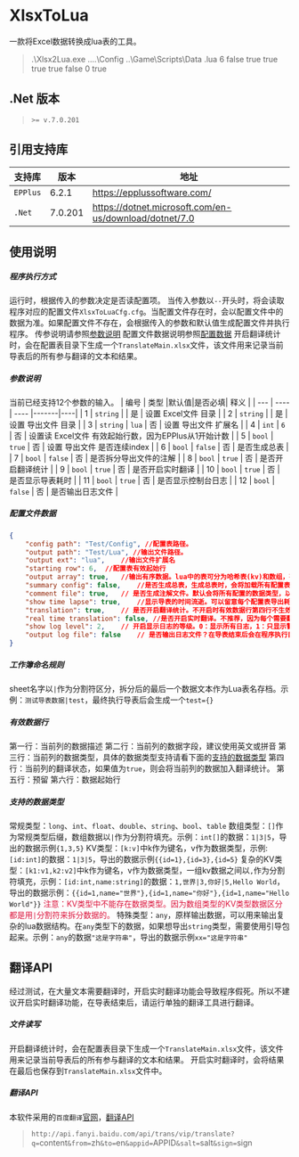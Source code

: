 # XlsxToLua
一款将Excel数据转换成lua表的工具。
> .\Xlsx2Lua.exe ..\..\Config ..\Game\Scripts\Data .lua 6 false true true true true false 0 true

## .Net 版本
>`>= v.7.0.201`

## 引用支持库
| 支持库 | 版本 | 地址 |
| - | - | - |
| `EPPlus` | 6.2.1 | https://epplussoftware.com/ |
| `.Net` | 7.0.201 | https://dotnet.microsoft.com/en-us/download/dotnet/7.0|

## 使用说明

##### 程序执行方式
运行时，根据传入的参数决定是否读配置项。
当传入参数以`--`开头时，将会读取程序对应的配置文件`XlsxToLuaCfg.cfg`。当配置文件存在时，会以配置文件中的数据为准。如果配置文件不存在，会根据传入的参数和默认值生成配置文件并执行程序。
传参说明请参照[参数说明](#参数说明)
配置文件数据说明参照[配置数据](#配置文件数据)
开启翻译统计时，会在配置表目录下生成一个`TranslateMain.xlsx`文件，该文件用来记录当前导表后的所有参与翻译的文本和结果。

##### 参数说明
当前已经支持12个参数的输入。
| 编号 | 类型 |默认值|是否必填| 释义 |
| --- | ---- | ---- |-------|----|
| 1 | `string` |  | 是 | 设置 Excel文件 目录 |
| 2 | `string` |  | 是 | 设置 导出文件 目录 |
| 3 | `string` | `lua` | 否 | 设置 导出文件 扩展名 |
| 4 | `int` | `6` | 否 | 设置读 Excel文件 有效起始行数，因为EPPlus从1开始计数 |
| 5 | `bool` | `true` | 否 | 设置 导出文件 是否连续index |
| 6 | `bool` | `false` | 否 | 是否生成总表 |
| 7 | `bool` | `false` | 否 | 是否拆分导出文件的注解 |
| 8 | `bool` | `true` | 否 | 是否开启翻译统计 |
| 9 | `bool` | `true` | 否 | 是否开启实时翻译 |
| 10 | `bool` | `true` | 否 | 是否显示导表耗时 |
| 11 | `bool` | `true` | 否 | 是否显示控制台日志 |
| 12 | `bool` | `false` | 否 | 是否输出日志文件 |

##### 配置文件数据
```json
{
    "config path": "Test/Config", //配置表路径。
    "output path": "Test/Lua", //输出文件路径。
    "output ext": "lua",    //输出文件扩展名
    "starting row": 6,  //配置表有效起始行
    "output array": true,   //输出有序数据。lua中的表可分为哈希表(kv)和数组，有序数据就是数组表格式，以index作为table的key。
    "summary config": false,    //是否生成总表，生成总表时，会将加载所有配置表数据合并成一个lua表文件。
    "comment file": true,   // 是否生成注解文件。默认会将所有配置的数据类型，以表名作为类型，合并成一个文件。否则将会加到每张数据表的头部。总表模式下该字段不生效，默认生成单独的注解文件。
    "show time lapse": true,    //显示导表的时间流逝。可以留意每个配置表导出耗时。
    "translation": true,    // 是否开启翻译统计。不开启时有效数据行第四行不生效
    "real time translation": false, //是否开启实时翻译。不推荐，因为每个需要翻译的文本都要去请求翻译API，过程会卡顿。
    "show log level": 2,    // 开启显示日志的等级。0：显示所有日志，1：只显示警告和报错，2：只显示报错。
    "output log file": false    // 是否输出日志文件？在导表结束后会在程序执行目录生成log文件，文件名：log+当前时间，示例：log19961029102900.log
}
```

##### 工作簿命名规则
sheet名字以`|`作为分割符区分，拆分后的最后一个数据文本作为Lua表名存档。示例：`测试导表数据|test`，最终执行导表后会生成一个`test={}`

##### 有效数据行
第一行：当前列的数据描述
第二行：当前列的数据字段，建议使用英文或拼音
第三行：当前列的数据类型，具体的数据类型支持请看下面的[支持的数据类型](#支持的数据类型)
第四行：当前列的翻译状态，如果值为`true`，则会将当前列的数据加入翻译统计。
第五行：预留
第六行：数据起始行

##### 支持的数据类型
常规类型：`long`、`int`、`float`、`double`、`string`、`bool`、`table`
数组类型：`[]`作为常规类型后缀，数组数据以`|`作为分割符填充。示例：`int[]`的数据：`1|3|5`，导出的数据示例`{1,3,5}`
KV类型：`[k:v]`中k作为键名，v作为数据类型，示例:`[id:int]`的数据：`1|3|5`，导出的数据示例`{{id=1},{id=3},{id=5}`
复杂的KV类型：`[k1:v1,k2:v2]`中k作为键名，v作为数据类型，一组kv数据之间以`,`作为分割符填充，示例：`[id:int,name:string]`的数据：`1,世界|3,你好|5,Hello World`，导出的数据示例：`{{id=1,name="世界"},{id=1,name="你好"},{id=1,name="Hello World"}}`
<font color=Crimson>注意：KV类型中不能存在数据类型。因为数组类型的KV类型数据区分都是用`|`分割符来拆分数据的。</font>
特殊类型：`any`，原样输出数据，可以用来输出复杂的lua数据结构。在`any`类型下的数据，如果想导出`string`类型，需要使用引导包起来。示例：`any`的数据`"这是字符串"`，导出的数据示例`xx="这是字符串"`

## 翻译API

经过测试，在大量文本需要翻译时，开启实时翻译功能会导致程序假死。所以不建议开启实时翻译功能，在导表结束后，请运行单独的翻译工具进行翻译。

##### 文件读写
开启翻译统计时，会在配置表目录下生成一个`TranslateMain.xlsx`文件，该文件用来记录当前导表后的所有参与翻译的文本和结果。
开启实时翻译时，会将结果在最后也保存到`TranslateMain.xlsx`文件中。

##### 翻译API
本软件采用的`百度翻译`[官网](https://fanyi.baidu.com/)，[翻译API](https://fanyi-api.baidu.com/api/trans/vip/translate) 
>`http://api.fanyi.baidu.com/api/trans/vip/translate?q=`content`&from=`zh`&to=`en`&appid=`APPID`&salt=`salt`&sign=`sign
